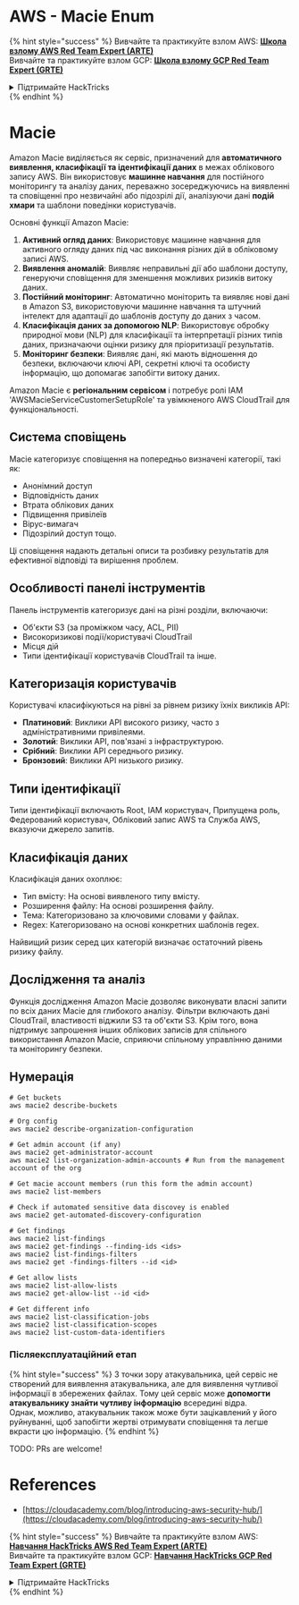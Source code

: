 # AWS - Macie Enum

{% hint style="success" %}
Вивчайте та практикуйте взлом AWS: <img src="/.gitbook/assets/image.png" alt="" data-size="line">[**Школа взлому AWS Red Team Expert (ARTE)**](https://training.hacktricks.xyz/courses/arte)<img src="/.gitbook/assets/image.png" alt="" data-size="line">\
Вивчайте та практикуйте взлом GCP: <img src="/.gitbook/assets/image (2).png" alt="" data-size="line">[**Школа взлому GCP Red Team Expert (GRTE)**<img src="/.gitbook/assets/image (2).png" alt="" data-size="line">](https://training.hacktricks.xyz/courses/grte)

<details>

<summary>Підтримайте HackTricks</summary>

* Перевірте [**плани підписки**](https://github.com/sponsors/carlospolop)!
* **Приєднуйтесь до** 💬 [**групи Discord**](https://discord.gg/hRep4RUj7f) або [**групи Telegram**](https://t.me/peass) або **слідкуйте** за нами на **Twitter** 🐦 [**@hacktricks\_live**](https://twitter.com/hacktricks\_live)**.**
* **Поширюйте хакерські трюки, надсилаючи PR до** [**HackTricks**](https://github.com/carlospolop/hacktricks) та [**HackTricks Cloud**](https://github.com/carlospolop/hacktricks-cloud) репозиторіїв на GitHub.

</details>
{% endhint %}

# Macie

Amazon Macie виділяється як сервіс, призначений для **автоматичного виявлення, класифікації та ідентифікації даних** в межах облікового запису AWS. Він використовує **машинне навчання** для постійного моніторингу та аналізу даних, переважно зосереджуючись на виявленні та сповіщенні про незвичайні або підозрілі дії, аналізуючи дані **подій хмари** та шаблони поведінки користувачів.

Основні функції Amazon Macie:

1. **Активний огляд даних**: Використовує машинне навчання для активного огляду даних під час виконання різних дій в обліковому записі AWS.
2. **Виявлення аномалій**: Виявляє неправильні дії або шаблони доступу, генеруючи сповіщення для зменшення можливих ризиків витоку даних.
3. **Постійний моніторинг**: Автоматично моніторить та виявляє нові дані в Amazon S3, використовуючи машинне навчання та штучний інтелект для адаптації до шаблонів доступу до даних з часом.
4. **Класифікація даних за допомогою NLP**: Використовує обробку природної мови (NLP) для класифікації та інтерпретації різних типів даних, призначаючи оцінки ризику для пріоритизації результатів.
5. **Моніторинг безпеки**: Виявляє дані, які мають відношення до безпеки, включаючи ключі API, секретні ключі та особисту інформацію, що допомагає запобігти витоку даних.

Amazon Macie є **регіональним сервісом** і потребує ролі IAM 'AWSMacieServiceCustomerSetupRole' та увімкненого AWS CloudTrail для функціональності.

## Система сповіщень

Macie категоризує сповіщення на попередньо визначені категорії, такі як:

- Анонімний доступ
- Відповідність даних
- Втрата облікових даних
- Підвищення привілеїв
- Вірус-вимагач
- Підозрілий доступ тощо.

Ці сповіщення надають детальні описи та розбивку результатів для ефективної відповіді та вирішення проблем.

## Особливості панелі інструментів

Панель інструментів категоризує дані на різні розділи, включаючи:

- Об'єкти S3 (за проміжком часу, ACL, PII)
- Високоризикові події/користувачі CloudTrail
- Місця дій
- Типи ідентифікації користувачів CloudTrail та інше.

## Категоризація користувачів

Користувачі класифікуються на рівні за рівнем ризику їхніх викликів API:

- **Платиновий**: Виклики API високого ризику, часто з адміністративними привілеями.
- **Золотий**: Виклики API, пов'язані з інфраструктурою.
- **Срібний**: Виклики API середнього ризику.
- **Бронзовий**: Виклики API низького ризику.

## Типи ідентифікації

Типи ідентифікації включають Root, IAM користувач, Припущена роль, Федерований користувач, Обліковий запис AWS та Служба AWS, вказуючи джерело запитів.

## Класифікація даних

Класифікація даних охоплює:

- Тип вмісту: На основі виявленого типу вмісту.
- Розширення файлу: На основі розширення файлу.
- Тема: Категоризовано за ключовими словами у файлах.
- Regex: Категоризовано на основі конкретних шаблонів regex.

Найвищий ризик серед цих категорій визначає остаточний рівень ризику файлу.

## Дослідження та аналіз

Функція дослідження Amazon Macie дозволяє виконувати власні запити по всіх даних Macie для глибокого аналізу. Фільтри включають дані CloudTrail, властивості віджили S3 та об'єкти S3. Крім того, вона підтримує запрошення інших облікових записів для спільного використання Amazon Macie, сприяючи спільному управлінню даними та моніторингу безпеки.

## Нумерація
```
# Get buckets
aws macie2 describe-buckets

# Org config
aws macie2 describe-organization-configuration

# Get admin account (if any)
aws macie2 get-administrator-account
aws macie2 list-organization-admin-accounts # Run from the management account of the org

# Get macie account members (run this form the admin account)
aws macie2 list-members

# Check if automated sensitive data discovey is enabled
aws macie2 get-automated-discovery-configuration

# Get findings
aws macie2 list-findings
aws macie2 get-findings --finding-ids <ids>
aws macie2 list-findings-filters
aws macie2 get -findings-filters --id <id>

# Get allow lists
aws macie2 list-allow-lists
aws macie2 get-allow-list --id <id>

# Get different info
aws macie2 list-classification-jobs
aws macie2 list-classification-scopes
aws macie2 list-custom-data-identifiers
```
### Післяексплуатаційний етап

{% hint style="success" %}
З точки зору атакувальника, цей сервіс не створений для виявлення атакувальника, але для виявлення чутливої інформації в збережених файлах. Тому цей сервіс може **допомогти атакувальнику знайти чутливу інформацію** всередині відра.\
Однак, можливо, атакувальник також може бути зацікавлений у його руйнуванні, щоб запобігти жертві отримувати сповіщення та легше вкрасти цю інформацію.
{% endhint %}

TODO: PRs are welcome!

# References
* [https://cloudacademy.com/blog/introducing-aws-security-hub/](https://cloudacademy.com/blog/introducing-aws-security-hub/)

{% hint style="success" %}
Вивчайте та практикуйте взлом AWS:<img src="/.gitbook/assets/image.png" alt="" data-size="line">[**Навчання HackTricks AWS Red Team Expert (ARTE)**](https://training.hacktricks.xyz/courses/arte)<img src="/.gitbook/assets/image.png" alt="" data-size="line">\
Вивчайте та практикуйте взлом GCP: <img src="/.gitbook/assets/image (2).png" alt="" data-size="line">[**Навчання HackTricks GCP Red Team Expert (GRTE)**<img src="/.gitbook/assets/image (2).png" alt="" data-size="line">](https://training.hacktricks.xyz/courses/grte)

<details>

<summary>Підтримайте HackTricks</summary>

* Перевірте [**плани підписки**](https://github.com/sponsors/carlospolop)!
* **Приєднуйтесь до** 💬 [**групи Discord**](https://discord.gg/hRep4RUj7f) або [**групи Telegram**](https://t.me/peass) або **слідкуйте** за нами на **Twitter** 🐦 [**@hacktricks\_live**](https://twitter.com/hacktricks\_live)**.**
* **Поширюйте хакерські трюки, надсилаючи PR до** [**HackTricks**](https://github.com/carlospolop/hacktricks) та [**HackTricks Cloud**](https://github.com/carlospolop/hacktricks-cloud) репозиторіїв на GitHub.

</details>
{% endhint %}
